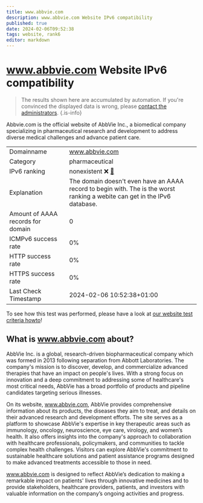 ```yaml
---
title: www.abbvie.com
description: www.abbvie.com Website IPv6 compatibility
published: true
date: 2024-02-06T09:52:38
tags: website, rank6
editor: markdown
---
```


# www.abbvie.com Website IPv6 compatibility

> The results shown here are accumulated by automation. If you're convinced the displayed data is wrong, please [contact the administrators](/howto/chat). 
{.is-info}

Abbvie.com is the official website of AbbVie Inc., a biomedical company specializing in pharmaceutical research and development to address diverse medical challenges and advance patient care.


|   |   |
| - | - |
| Domainname | www.abbvie.com
| Category | pharmaceutical |
| IPv6 ranking | nonexistent :x: [🔗](/howto/ranking) |
| Explanation | The domain doesn't even have an AAAA record to begin with. The is the worst ranking a webite can get in the IPv6 database. |
| Amount of AAAA records for domain | 0 |
| ICMPv6 success rate | 0%|
| HTTP success rate | 0% |
| HTTPS success rate | 0% |
| Last Check Timestamp | 2024-02-06 10:52:38+01:00 |

To see how this test was performed, please have a look at [our website test criteria howto](/howto/testcriteria/website)!


## What is www.abbvie.com about?
AbbVie Inc. is a global, research-driven biopharmaceutical company which was formed in 2013 following separation from Abbott Laboratories. The company's mission is to discover, develop, and commercialize advanced therapies that have an impact on people's lives. With a strong focus on innovation and a deep commitment to addressing some of healthcare's most critical needs, AbbVie has a broad portfolio of products and pipeline candidates targeting serious illnesses.

On its website, www.abbvie.com, AbbVie provides comprehensive information about its products, the diseases they aim to treat, and details on their advanced research and development efforts. The site serves as a platform to showcase AbbVie's expertise in key therapeutic areas such as immunology, oncology, neuroscience, eye care, virology, and women’s health. It also offers insights into the company's approach to collaboration with healthcare professionals, policymakers, and communities to tackle complex health challenges. Visitors can explore AbbVie's commitment to sustainable healthcare solutions and patient assistance programs designed to make advanced treatments accessible to those in need.

www.abbvie.com is designed to reflect AbbVie’s dedication to making a remarkable impact on patients' lives through innovative medicines and to provide stakeholders, healthcare providers, patients, and investors with valuable information on the company’s ongoing activities and progress.


